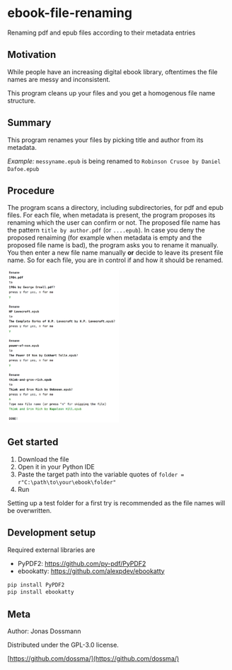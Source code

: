 # ebook-file-renaming
Renaming pdf and epub files according to their metadata entries

## Motivation 
While people have an increasing digital ebook library, oftentimes the file names are messy and inconsistent. 

This program cleans up your files and you get a homogenous file name structure.

## Summary
This program renames your files by picking title and author from its metadata. 

_Example:_ `messyname.epub` is being renamed to `Robinson Crusoe by Daniel Dafoe.epub`

## Procedure
The program scans a directory, including subdirectories, for pdf and epub files.
For each file, when metadata is present, the program proposes its renaming which the user can confirm or not.
The proposed file name has the pattern `title by author.pdf` (or `....epub`).
In case you deny the proposed renaiming (for example when metadata is empty and the proposed file name is bad), the program asks you to rename it manually.
You then enter a new file name manually __or__ decide to leave its present file name.
So for each file, you are in control if and how it should be renamed.

<!-- ![example image](header.png) -->

<img src="https://github.com/dossma/ebook-file-renaming/blob/main/header.png" width=50% height=50%>

## Get started

1. Download the file
2. Open it in your Python IDE
3. Paste the target path into the variable quotes of `folder = r"C:\path\to\your\ebook\folder"`
4. Run  

Setting up a test folder for a first try is recommended as the file names will be overwritten.

## Development setup

Required external libraries are
- PyPDF2: https://github.com/py-pdf/PyPDF2
- ebookatty: https://github.com/alexpdev/ebookatty

```sh
pip install PyPDF2
pip install ebookatty
```

## Meta

Author: Jonas Dossmann

Distributed under the GPL-3.0 license.

[https://github.com/dossma/](https://github.com/dossma/)

<!-- Markdown link & img dfn's -->
[npm-image]: https://img.shields.io/npm/v/datadog-metrics.svg?style=flat-square
[npm-url]: https://npmjs.org/package/datadog-metrics
[npm-downloads]: https://img.shields.io/npm/dm/datadog-metrics.svg?style=flat-square
[travis-image]: https://img.shields.io/travis/dossma/node-datadog-metrics/master.svg?style=flat-square
[travis-url]: https://travis-ci.org/dossma/node-datadog-metrics
[wiki]: https://github.com/dossma/ebook-file-renaming/wiki
